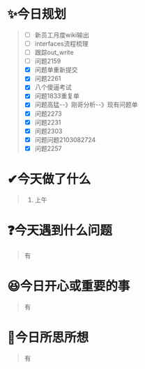 # ✨今日规划

> - [ ] 新员工月度wiki输出
> - [ ] interfaces流程梳理
> - [ ] 跟踪out_write
> - [ ] 问题2159
> - [X] 问题单重新提交
> - [X] 问题2261
> - [X] 八个傻逼考试
> - [X] 问题1833重复单
> - [X] 问题高猛--》刚哥分析--》现有问题单
> - [X] 问题2273
> - [X] 问题2231
> - [X] 问题2303
> - [X] 问题问题2103082724
> - [X] 问题2257

# ✔今天做了什么

> 1. 上午

# ❓今天遇到什么问题

> 有

# 😆今日开心或重要的事

> 有

# 🤔今日所思所想

> 有
>
